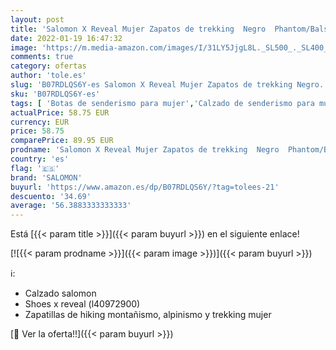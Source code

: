 ```yaml
---
layout: post
title: 'Salomon X Reveal Mujer Zapatos de trekking  Negro  Phantom/Balsam Green/Black   36 EU'
date: 2022-01-19 16:47:32
image: 'https://m.media-amazon.com/images/I/31LY5JjgL8L._SL500_._SL400_.jpg'
comments: true
category: ofertas
author: 'tole.es'
slug: 'B07RDLQS6Y-es Salomon X Reveal Mujer Zapatos de trekking Negro...'
sku: 'B07RDLQS6Y-es'
tags: [ 'Botas de senderismo para mujer','Calzado de senderismo para mujer','Calzado deportivo para mujer','Zapatillas y calzado deportivo para mujer','Zapatos','Zapatos para mujer','Zapatos y complementos','salomon','zapatos', ]
actualPrice: 58.75 EUR
currency: EUR
price: 58.75
comparePrice: 89.95 EUR
prodname: 'Salomon X Reveal Mujer Zapatos de trekking  Negro  Phantom/Balsam Green/Black   36 EU'
country: 'es'
flag: '🇪🇸'
brand: 'SALOMON'
buyurl: 'https://www.amazon.es/dp/B07RDLQS6Y/?tag=tolees-21'
descuento: '34.69'
average: '56.3883333333333'
---
```


Está [{{< param title >}}]({{< param buyurl >}}) en el siguiente enlace!

[![{{< param prodname >}}]({{< param image >}})]({{< param buyurl >}})

ℹ️:

- Calzado salomon
- Shoes x reveal (l40972900)
- Zapatillas de hiking montañismo, alpinismo y trekking mujer

[🛒 Ver la oferta!!]({{< param buyurl >}})
